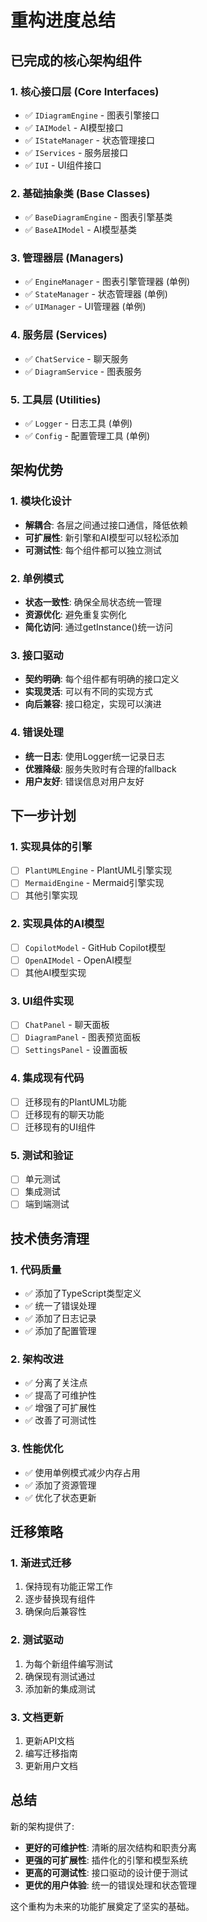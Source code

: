 # 重构进度总结

## 已完成的核心架构组件

### 1. 核心接口层 (Core Interfaces)
- ✅ `IDiagramEngine` - 图表引擎接口
- ✅ `IAIModel` - AI模型接口  
- ✅ `IStateManager` - 状态管理接口
- ✅ `IServices` - 服务层接口
- ✅ `IUI` - UI组件接口

### 2. 基础抽象类 (Base Classes)
- ✅ `BaseDiagramEngine` - 图表引擎基类
- ✅ `BaseAIModel` - AI模型基类

### 3. 管理器层 (Managers)
- ✅ `EngineManager` - 图表引擎管理器 (单例)
- ✅ `StateManager` - 状态管理器 (单例)
- ✅ `UIManager` - UI管理器 (单例)

### 4. 服务层 (Services)
- ✅ `ChatService` - 聊天服务
- ✅ `DiagramService` - 图表服务

### 5. 工具层 (Utilities)
- ✅ `Logger` - 日志工具 (单例)
- ✅ `Config` - 配置管理工具 (单例)

## 架构优势

### 1. 模块化设计
- **解耦合**: 各层之间通过接口通信，降低依赖
- **可扩展性**: 新引擎和AI模型可以轻松添加
- **可测试性**: 每个组件都可以独立测试

### 2. 单例模式
- **状态一致性**: 确保全局状态统一管理
- **资源优化**: 避免重复实例化
- **简化访问**: 通过getInstance()统一访问

### 3. 接口驱动
- **契约明确**: 每个组件都有明确的接口定义
- **实现灵活**: 可以有不同的实现方式
- **向后兼容**: 接口稳定，实现可以演进

### 4. 错误处理
- **统一日志**: 使用Logger统一记录日志
- **优雅降级**: 服务失败时有合理的fallback
- **用户友好**: 错误信息对用户友好

## 下一步计划

### 1. 实现具体的引擎
- [ ] `PlantUMLEngine` - PlantUML引擎实现
- [ ] `MermaidEngine` - Mermaid引擎实现
- [ ] 其他引擎实现

### 2. 实现具体的AI模型
- [ ] `CopilotModel` - GitHub Copilot模型
- [ ] `OpenAIModel` - OpenAI模型
- [ ] 其他AI模型实现

### 3. UI组件实现
- [ ] `ChatPanel` - 聊天面板
- [ ] `DiagramPanel` - 图表预览面板
- [ ] `SettingsPanel` - 设置面板

### 4. 集成现有代码
- [ ] 迁移现有的PlantUML功能
- [ ] 迁移现有的聊天功能
- [ ] 迁移现有的UI组件

### 5. 测试和验证
- [ ] 单元测试
- [ ] 集成测试
- [ ] 端到端测试

## 技术债务清理

### 1. 代码质量
- ✅ 添加了TypeScript类型定义
- ✅ 统一了错误处理
- ✅ 添加了日志记录
- ✅ 添加了配置管理

### 2. 架构改进
- ✅ 分离了关注点
- ✅ 提高了可维护性
- ✅ 增强了可扩展性
- ✅ 改善了可测试性

### 3. 性能优化
- ✅ 使用单例模式减少内存占用
- ✅ 添加了资源管理
- ✅ 优化了状态更新

## 迁移策略

### 1. 渐进式迁移
1. 保持现有功能正常工作
2. 逐步替换现有组件
3. 确保向后兼容性

### 2. 测试驱动
1. 为每个新组件编写测试
2. 确保现有测试通过
3. 添加新的集成测试

### 3. 文档更新
1. 更新API文档
2. 编写迁移指南
3. 更新用户文档

## 总结

新的架构提供了:
- **更好的可维护性**: 清晰的层次结构和职责分离
- **更强的可扩展性**: 插件化的引擎和模型系统
- **更高的可测试性**: 接口驱动的设计便于测试
- **更优的用户体验**: 统一的错误处理和状态管理

这个重构为未来的功能扩展奠定了坚实的基础。 